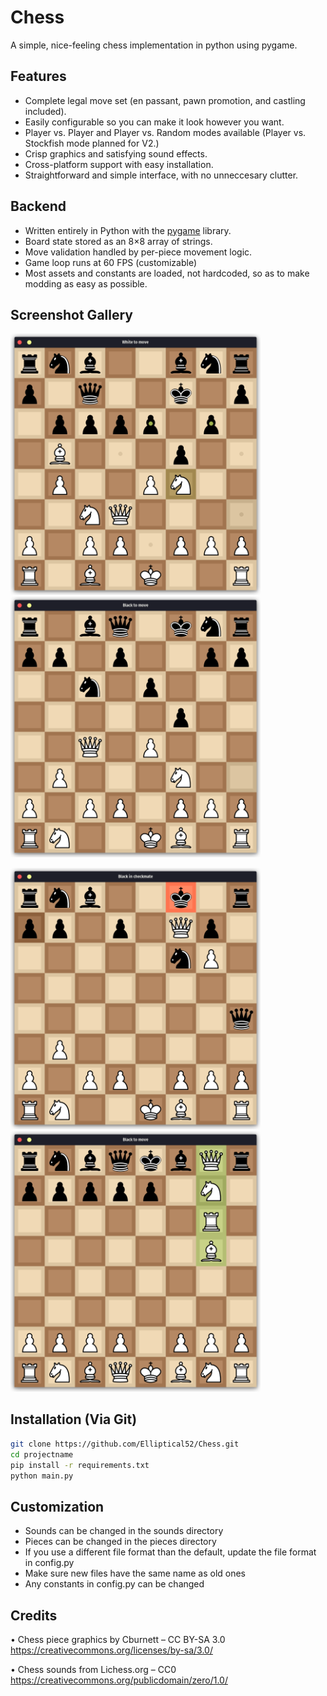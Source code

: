 # Chess
A simple, nice-feeling chess implementation in python using pygame.

## Features
* Complete legal move set (en passant, pawn promotion, and castling included).
* Easily configurable so you can make it look however you want.
* Player vs. Player and Player vs. Random modes available (Player vs. Stockfish mode planned for V2.)
* Crisp graphics and satisfying sound effects.
* Cross-platform support with easy installation.
* Straightforward and simple interface, with no unneccesary clutter.

## Backend
* Written entirely in Python with the [pygame](https://www.pygame.org/wiki/about) library.
* Board state stored as an 8×8 array of strings.
* Move validation handled by per-piece movement logic.
* Game loop runs at 60 FPS (customizable)
* Most assets and constants are loaded, not hardcoded, so as to make modding as easy as possible.

## Screenshot Gallery
<p>
  <img src="screenshots/gameplay_1.png" width="400">
  <img src="screenshots/gameplay_2.png" width="400">
</p>
<p>
  <img src="screenshots/checkmate.png" width="400">
  <img src="screenshots/promotion.png" width="400">
</p>

## Installation (Via Git)
```bash
git clone https://github.com/Elliptical52/Chess.git
cd projectname
pip install -r requirements.txt
python main.py
```

## Customization
* Sounds can be changed in the sounds directory
* Pieces can be changed in the pieces directory
* If you use a different file format than the default, update the file format in config.py
* Make sure new files have the same name as old ones 
* Any constants in config.py can be changed


## Credits
• Chess piece graphics by Cburnett – CC BY-SA 3.0  
    https://creativecommons.org/licenses/by-sa/3.0/

• Chess sounds from Lichess.org – CC0  
    https://creativecommons.org/publicdomain/zero/1.0/
